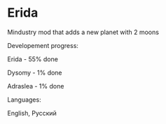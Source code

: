 # Erida
Mindustry mod that adds a new planet with 2 moons

Developement progress:

Erida - 55% done

Dysomy - 1% done

Adraslea - 1% done


Languages:

English, Русский
